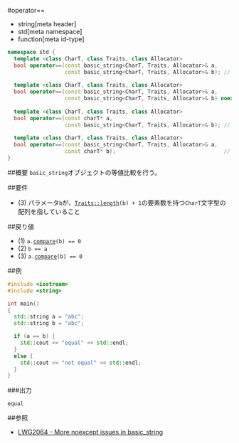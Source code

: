 #operator==
* string[meta header]
* std[meta namespace]
* function[meta id-type]

```cpp
namespace std {
  template <class CharT, class Traits, class Allocator>
  bool operator==(const basic_string<CharT, Traits, Allocator>& a,
                  const basic_string<CharT, Traits, Allocator>& b); // (1) C++11
  
  template <class CharT, class Traits, class Allocator>
  bool operator==(const basic_string<CharT, Traits, Allocator>& a,
                  const basic_string<CharT, Traits, Allocator>& b) noexcept; // (1) C++14
  
  template <class CharT, class Traits, class Allocator>
  bool operator==(const charT* a,
                  const basic_string<CharT, Traits, Allocator>& b); // (2)
  
  template <class CharT, class Traits, class Allocator>
  bool operator==(const basic_string<CharT, Traits, Allocator>& a,
                  const charT* b);                                  // (3)
}
```

##概要
`basic_string`オブジェクトの等値比較を行う。


##要件
- (3) パラメータ`b`が、[`Traits::length`](/reference/string/char_traits/length.md)`(b) + 1`の要素数を持つ`CharT`文字型の配列を指していること


##戻り値
- (1) `a.`[`compare`](./compare.md)`(b) == 0`
- (2) `b == a`
- (3) `a.`[`compare`](./compare.md)`(b) == 0`


##例
```cpp
#include <iostream>
#include <string>

int main()
{
  std::string a = "abc";
  std::string b = "abc";

  if (a == b) {
    std::cout << "equal" << std::endl;
  }
  else {
    std::cout << "not equal" << std::endl;
  }
}
```

###出力
```
equal
```

##参照
- [LWG2064 - More noexcept issues in basic_string](http://www.open-std.org/jtc1/sc22/wg21/docs/lwg-defects.html#2064)
